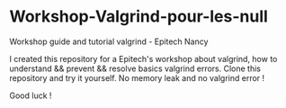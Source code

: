 # Workshop-Valgrind-pour-les-null
Workshop guide and tutorial valgrind - Epitech Nancy

I created this repository for a Epitech's workshop about valgrind, how to understand && prevent && resolve basics valgrind errors.
Clone this repository and try it yourself. No memory leak and no valgrind error !

Good luck !
